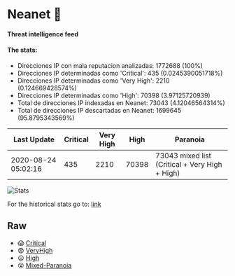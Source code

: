 # Neanet :hocho:
#### Threat intelligence feed
#### The stats:

- Direcciones IP con mala reputacion analizadas: 1772688 (100%)
- Direcciones IP determinadas como 'Critical':  435 (0.0245390051718%)
- Direcciones IP determinadas como 'Very High':  2210 (0.124669428574%)
- Direcciones IP determinadas como 'High':  70398 (3.97125720939)
- Total de direcciones IP indexadas en Neanet:  73043 (4.12046564314%)
- Total de direcciones IP descartadas en Neanet:  1699645 (95.8795343569%)

| Last Update | Critical | Very High | High | Paranoia |
| --- | --- | --- | --- | --- |
| 2020-08-24 05:02:16 | 435 | 2210 | 70398 | 73043 mixed list (Critical + Very High + High)|

![Stats](https://docs.google.com/spreadsheets/d/e/2PACX-1vSnaNMIXVabIpDJjufMlzH7poXnshF3mgd8Is1g9ytUEzVsP5my4Trn8f-xkoLLQ38xpL3HtmUexLo6/pubchart?oid=501124687&format=image)

For the historical stats go to: [link](/stats.csv)
## Raw
- :scream: [Critical](https://raw.githubusercontent.com/JavaGarcia/Neanet/master/blacklists/neanet_critical.txt)
- :fearful: [VeryHigh](https://raw.githubusercontent.com/JavaGarcia/Neanet/master/blacklists/neanet_veryHigh.txtt)
- :frowning: [High](https://raw.githubusercontent.com/JavaGarcia/Neanet/master/blacklists/neanet_high.txt)
- :dizzy_face: [Mixed-Paranoia](https://raw.githubusercontent.com/JavaGarcia/Neanet/master/blacklists/neanet_all.txt)























































































































































































































































































































































































































